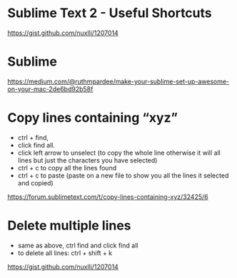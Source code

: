 
# Sublime Text 2 - Useful Shortcuts
https://gist.github.com/nuxlli/1207014

# Sublime
https://medium.com/@ruthmpardee/make-your-sublime-set-up-awesome-on-your-mac-2de6bd92b58f

# Copy lines containing “xyz”
* ctrl + find, 
* click find all. 
* click left arrow to unselect (to copy the whole line otherwise it will all lines but just the characters you have selected)
* ctrl + c to copy all the lines found
* ctrl + c to paste (paste on a new file to show you all the lines it selected and copied)

https://forum.sublimetext.com/t/copy-lines-containing-xyz/32425/6

# Delete multiple lines
* same as above, ctrl find and click find all
* to delete all lines: ctrl + shift + k

https://gist.github.com/nuxlli/1207014
